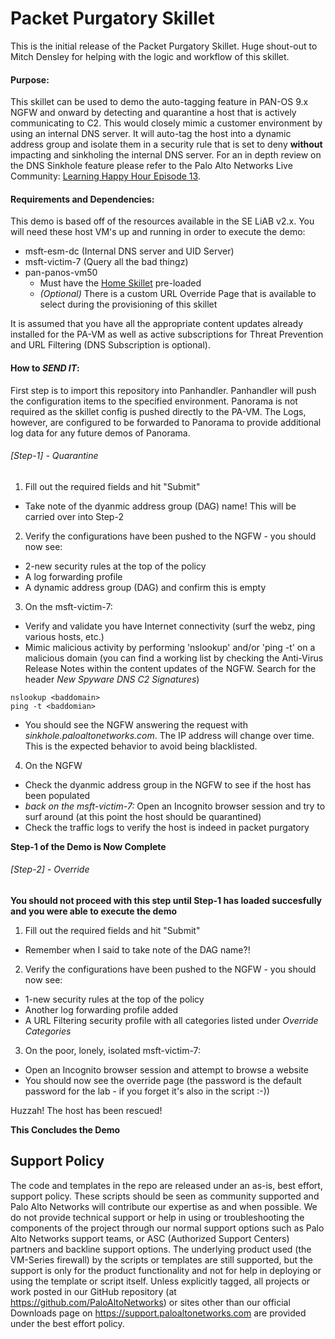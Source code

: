 # Packet Purgatory Skillet
This is the initial release of the Packet Purgatory Skillet. Huge shout-out to Mitch Densley for helping with the logic and workflow of this skillet.

#### Purpose:
This skillet can be used to demo the auto-tagging feature in PAN-OS 9.x NGFW and onward by detecting and quarantine a host that is actively communicating to C2. This would closely mimic a customer environment by using an internal DNS server. It will auto-tag the host into a dynamic address group and isolate them in a security rule that is set to deny __without__ impacting and sinkholing the internal DNS server. For an in depth review on the DNS Sinkhole feature please refer to the Palo Alto Networks Live Community: [Learning Happy Hour Episode 13](https://youtu.be/FUFtEEMEE00).


#### Requirements and Dependencies:
This demo is based off of the resources available in the SE LiAB v2.x. You will need these host VM's up and running in order to execute the demo:
* msft-esm-dc (Internal DNS server and UID Server)
* msft-victim-7 (Query all the bad thingz)
* pan-panos-vm50
  * Must have the [Home Skillet](https://github.com/PaloAltoNetworks/HomeSkillet.git) pre-loaded
  * *(Optional)* There is a custom URL Override Page that is available to select during the provisioning of this skillet

It is assumed that you have all the appropriate content updates already installed for the PA-VM as well as active subscriptions for Threat Prevention and URL Filtering (DNS Subscription is optional).


#### How to _SEND IT_:
First step is to import this repository into Panhandler. Panhandler will push the configuration items to the specified environment. Panorama is not required as the skillet config is pushed directly to the PA-VM. The Logs, however, are configured to be forwarded to Panorama to provide additional log data for any future demos of Panorama.

###### [Step-1] - Quarantine
1. Fill out the required fields and hit "Submit"
 * Take note of the dyanmic address group (DAG) name! This will be carried over into Step-2
2. Verify the configurations have been pushed to the NGFW - you should now see:
* 2-new security rules at the top of the policy
* A log forwarding profile
* A dynamic address group (DAG) and confirm this is empty
3. On the msft-victim-7:
* Verify and validate you have Internet connectivity (surf the webz, ping various hosts, etc.)
* Mimic malicious activity by performing 'nslookup' and/or 'ping -t' on a malicious domain (you can find a working list by checking the Anti-Virus Release Notes within the content updates of the NGFW. Search for the header *New Spyware DNS C2 Signatures*)
```
nslookup <baddomain>
ping -t <baddomian>
```
* You should see the NGFW answering the request with *sinkhole.paloaltonetworks.com*. The IP address will change over time. This is the expected behavior to avoid being blacklisted.
4. On the NGFW
* Check the dyanmic address group in the NGFW to see if the host has been populated
* *back on the msft-victim-7:* Open an Incognito browser session and try to surf around (at this point the host should be quarantined)
* Check the traffic logs to verify the host is indeed in packet purgatory

__Step-1 of the Demo is Now Complete__

###### [Step-2] - Override
**You should not proceed with this step until Step-1 has loaded succesfully and you were able to execute the demo**
1. Fill out the required fields and hit "Submit"
* Remember when I said to take note of the DAG name?!
2. Verify the configurations have been pushed to the NGFW - you should now see:
* 1-new security rules at the top of the policy
* Another log forwarding profile added
* A URL Filtering security profile with all categories listed under *Override Categories*
3. On the poor, lonely, isolated msft-victim-7:
* Open an Incognito browser session and attempt to browse a website
* You should now see the override page (the password is the default password for the lab - if you forget it's also in the script :-))

Huzzah! The host has been rescued!

__This Concludes the Demo__   


## Support Policy
The code and templates in the repo are released under an as-is, best effort,
support policy. These scripts should be seen as community supported and
Palo Alto Networks will contribute our expertise as and when possible.
We do not provide technical support or help in using or troubleshooting the
components of the project through our normal support options such as
Palo Alto Networks support teams, or ASC (Authorized Support Centers)
partners and backline support options. The underlying product used
(the VM-Series firewall) by the scripts or templates are still supported,
but the support is only for the product functionality and not for help in
deploying or using the template or script itself. Unless explicitly tagged,
all projects or work posted in our GitHub repository
(at https://github.com/PaloAltoNetworks) or sites other than our official
Downloads page on https://support.paloaltonetworks.com are provided under
the best effort policy.

